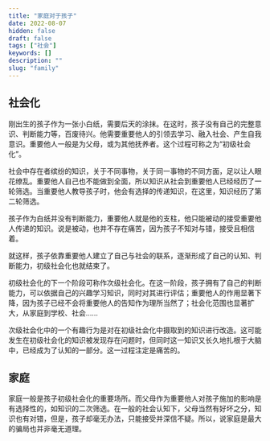 ```yaml
---
title: "家庭对于孩子"
date: 2022-08-07
hidden: false
draft: false
tags: ["社会"]
keywords: []
description: ""
slug: "family"
---
```


## 社会化

刚出生的孩子作为一张小白纸，需要后天的涂抹。在这时，孩子没有自己的完整意识、判断能力等，百废待兴。他需要重要他人的引领去学习、融入社会、产生自我意识。重要他人一般是为父母，或为其他抚养者。这个过程可称之为“初级社会化”。

社会中存在者缤纷的知识，关于不同事物，关于同一事物的不同方面，足以让人眼花缭乱。重要他人自己也不能做到全面，所以知识从社会到重要他人已经经历了一轮筛选。当重要他人教导孩子时，他会有选择的传递知识，在这里，知识经历了第二轮筛选。

孩子作为白纸并没有判断能力，重要他人就是他的支柱，他只能被动的接受重要他人传递的知识。说是被动，也并不存在痛苦，因为孩子不知对与错，接受且相信着。

就这样，孩子依靠重要他人建立了自己与社会的联系，逐渐形成了自己的认知、判断能力，初级社会化也就结束了。

初级社会化的下一个阶段可称作次级社会化。在这一阶段，孩子拥有了自己的判断能力，可以依据自己的兴趣学习知识，同时对其进行评估；重要他人的作用显著下降，因为孩子已经不会将重要他人的告知作为理所当然了；社会化范围也显著扩大，从家庭到学校、社会……

次级社会化中的一个有趣行为是对在初级社会化中摄取到的知识进行改造。这可能发生在初级社会化的知识被发现存在问题时，但同时这一知识又长久地扎根于大脑中，已经成为了认知的一部分。这一过程注定是痛苦的。

## 家庭

家庭一般是孩子初级社会化的重要场所。而父母作为重要他人对孩子施加的影响是有选择性的，如知识的二次筛选。在一般的社会认知下，父母当然有好坏之分，知识也有对错，但是，孩子却毫无办法，只能接受并深信不疑。所以，说家庭是最大的骗局也并非毫无道理。
